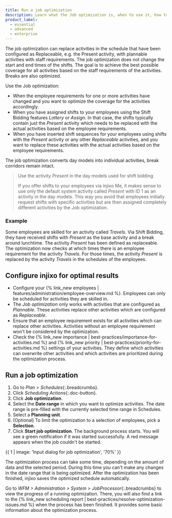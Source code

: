 ```yaml
---
title: Run a job optimization
description: Learn what the Job optimization is, when to use it, how to configure injixo for optimal results, and how to run the optimization.
product_label:
  - essential
  - advanced
  - enterprise
---
```


The job optimization can replace activities in the schedule that have been configured as Replaceable, e.g. the Present activity, with plannable activities with staff requirements. The job optimization does not change the start and end times of the shifts. The goal is to achieve the best possible coverage for all activities based on the staff requirements of the activities. Breaks are also optimized.

Use the Job optimization:

- When the employee requirements for one or more activities have changed and you want to optimize the coverage for the activities accordingly.
- When you have assigned shifts to your employees using the Shift Bidding features _Lottery_ or _Assign_. In that case, the shifts typically contain just the _Present_ activity which needs to be replaced with the actual activities based on the employee requirements.
- When you have inserted shift sequences for your employees using shifts with the _Present_ activity or any other _Replaceable_ activities, and you want to replace these activities with the actual activities based on the employee requirements.

The job optimization converts day models into individual activities, break corridors remain intact.

> Use the activity _Present_ in the day models used for shift bidding
>
> If you offer shifts to your employees via injixo Me, it makes sense to use only the default system activity called _Present_ with ID 1 as an activity in the day models. This way you avoid that employees initially request shifts with specific activities but are then assigned completely different activities by the Job optimization.

### Example

Some employees are skilled for an activity called _Travels_. Via Shift Bidding, they have received shifts with _Present_ as the base activity and a break around lunchtime. The activity _Present_ has been defined as replaceable. The optimization now checks at which times there is an employee requirement for the activity _Travels_. For those times, the activity _Present_ is replaced by the activity _Travels_ in the schedules of the employees.

## Configure injixo for optimal results

- Configure your {% link_new employees | features/administration/employee-overview.md %}. Employees can only be scheduled for activities they are skilled in.
- The _Job optimization_ only works with activities that are configured as _Plannable_. These activities replace other activities which are configured as _Replaceable_.
- Ensure that an employee requirement exists for all activities which can replace other activities. Activities without an employee requirement won't be considered by the optimization.
- Check the {% link_new importance | best-practices/importance-for-activities.md %} and {% link_new priority | best-practices/priority-for-activities.md %} settings of your activities. They define which activities can overwrite other activities and which activities are prioritized during the optimization process.

## Run a job optimization

1. Go to _Plan > Schedules_{:.breadcrumbs}.
2. Click _Scheduling Actions_{:.doc-button}.
3. Click **Job optimization**.
4. Select the **Date range** in which you want to optimize activities. The date range is pre-filled with the currently selected time range in Schedules.
5. Select a **Planning unit**.
6. (Optional) To limit the optimization to a selection of employees, pick a **Selection**.
7. Click **Start job optimization**. 
   The background process starts. You will see a green notification if it was started successfully. A red message appears when the job couldn't be started.

{{ 1 | image: 'Input dialog for job optimization', '70%' }}

The optimization process can take some time, depending on the amount of data and the selected period. During this time you can't make any changes in the date range that is being optimized. After the optimization has been finished, injixo saves the optimized schedule automatically.

Go to _WFM > Administration > System > JobProcessor_{:.breadcrumbs} to view the progress of a running optimization. There, you will also find a link to the {% link_new scheduling report | best-practices/resolve-optimization-issues.md %} when the process has been finished. It provides some basic information about the optimization process.
